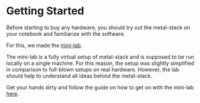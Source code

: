 # Getting Started

Before starting to buy any hardware, you should try out the metal-stack on your notebook and familiarize with the software.

For this, we made the [mini-lab](https://github.com/metal-stack/mini-lab).

The mini-lab is a fully virtual setup of metal-stack and is supposed to be run locally on a single machine. For this reason, the setup was slightly simplified in comparison to full-blown setups on real hardware. However, the lab should help to understand all ideas behind the metal-stack.

Get your hands dirty and follow the guide on how to get on with the mini-lab [here](external/mini-lab/README.md).
